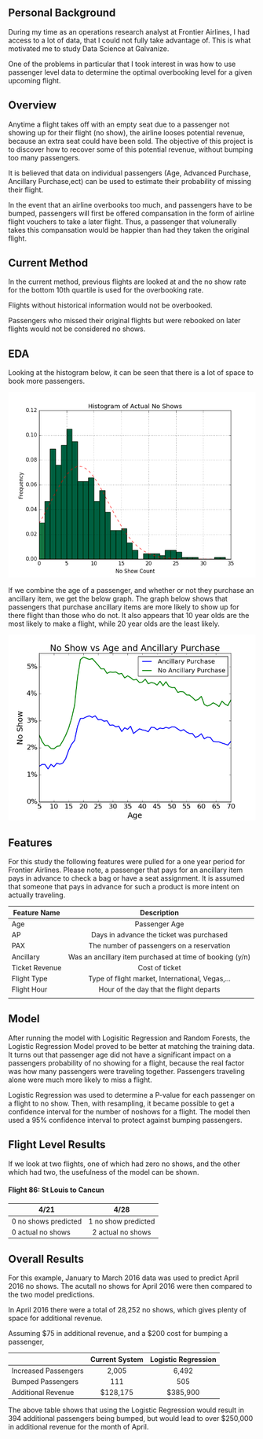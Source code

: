 ## Personal Background

During my time as an operations research analyst at Frontier Airlines, I had access to a lot of data,
that I could not fully take advantage of.  This is what motivated me to study Data Science at Galvanize.

One of the problems in particular that I took interest in was how to use passenger level data to determine the optimal overbooking level for a given upcoming flight.

## Overview

Anytime a flight takes off with an empty seat due to a passenger not showing up for their flight (no show), the airline looses potential revenue, because an extra seat could have been sold.  The objective of this project is to discover how to recover some of this potential revenue, without bumping too many passengers.

It is believed that data on individual passengers (Age, Advanced Purchase, Ancillary Purchase,ect) can be used to estimate their probability of missing their flight.

In the event that an airline overbooks too much, and passengers have to be bumped, passengers will first be offered compansation in the form of airline flight vouchers to take a later flight.  Thus, a passenger that volunerally takes this compansation would be happier than had they taken the original flight.

## Current Method

In the current method, previous flights are looked at and the no show rate for the bottom 10th quartile is used for the overbooking rate.

Flights without historical information would not be overbooked.

Passengers who missed their original flights but were rebooked on later flights would not be considered no shows.

## EDA

Looking at the histogram below, it can be seen that there is a lot of space to book more passengers.

![alt text](Figs/ActualNoShowHist.png)

If we combine the age of a passenger, and whether or not they purchase an ancillary item, we get the below graph.  The graph below shows that passengers that purchase ancillary items are more likely to show up for there flight than those who do not.  It also appears that 10 year olds are the most likely to make a flight, while 20 year olds are the least likely.

![alt text](Figs/Age2.png)

## Features

For this study the following features were pulled for a one year period for Frontier Airlines.  Please note, a passenger that pays for an ancillary item pays in advance to check a bag or have a seat assignment.  It is assumed that someone that pays in advance for such a product is more intent on actually traveling.

| Feature Name | Description |
| ------------ |:------------------------:|
| Age | Passenger Age |
| AP | Days in advance the ticket was purchased |
| PAX | The number of passengers on a reservation |
| Ancillary | Was an ancillary item purchased at time of booking (y/n) |
| Ticket Revenue | Cost of ticket |
| Flight Type | Type of flight market, International, Vegas,... |
| Flight Hour | Hour of the day that the flight departs |
|  |  |


## Model

After running the model with Logisitic Regression and Random Forests, the Logistic Regression Model proved to be better at matching the training data.  It turns out that passenger age did not have a significant impact on a passengers probability of no showing for a flight, because the real factor was how many passengers were traveling together.  Passengers traveling alone were much more likely to miss a flight.

Logistic Regression was used to determine a P-value for each passenger on a flight to no show.  Then, with resampling, it became possible to get a confidence interval for the number of noshows for a flight.  The model then used a 95% confidence interval to protect against bumping passengers.

## Flight Level Results

If we look at two flights, one of which had zero no shows, and the other which had two, the usefulness of the model can be shown.
#### Flight 86: St Louis to Cancun

| 4/21 | 4/28 |
| ------------ |:------------------------:|
| 0 no shows predicted | 1 no show predicted |
| 0 actual no shows | 2 actual no shows |

[logo]: https://github.com/JohnSteffan/AirlineOverbookingCalculator/tree/master/Figs/EngineerAge.png "text1"


## Overall Results

For this example, January to March 2016 data was used to predict April 2016 no shows.  The acutall no shows for April 2016 were then compared to the two model predictions.

In April 2016 there were a total of 28,252 no shows, which gives plenty of space for additional revenue.

Assuming $75 in additional revenue, and a $200 cost for bumping a passenger,

| | Current System | Logistic Regression |
| ------------ |:------------------------:|:------------------------:|
| Increased Passengers | 2,005 | 6,492 |
| Bumped Passengers | 111 | 505 |
| Additional Revenue | $128,175 | $385,900 |

The above table shows that using the Logistic Regression would result in 394 additional passengers being bumped, but would lead to over $250,000 in additional revenue for the month of April.
